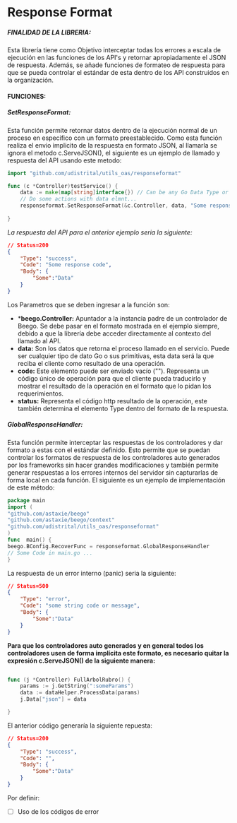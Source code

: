 # Response Format 

##### FINALIDAD DE LA LIBRERIA:


Esta librería tiene como Objetivo interceptar todas los errores a escala de ejecución en  las funciones de los API's y retornar apropiadamente el JSON de respuesta. Además, se añade funciones de formateo de respuesta para que se pueda controlar el estándar de esta dentro de los API construidos en la organización.

#### FUNCIONES:
 ##### SetResponseFormat: 
Esta función permite retornar datos dentro de la ejecución normal de un proceso en especifico con un formato preestablecido. 
	 Como esta función realiza el envio implicito de la respuesta en formato JSON, al llamarla se ignora el metodo c.ServeJSON(), el siguiente es un ejemplo de llamado y respuesta del API usando este metodo:
```go
import "github.com/udistrital/utils_oas/responseformat"

func (c *Controller)testService() {
	data := make(map[string]interface{}) // Can be any Go Data Type or Primitive.
	// Do some actions with data elmnt...
	responseformat.SetResponseFormat(&c.Controller, data, "Some response code", 200)
	
}
```
*La respuesta del API para el anterior ejemplo seria la siguiente:*
```json
// Status=200
{
	"Type": "success",
	"Code": "Some response code",
	"Body": {
		"Some":"Data"
	} 
}
```

Los Parametros que se deben ingresar a la función son:
*  ***beego.Controller:** Apuntador a la instancia padre de un controlador de Beego. Se debe pasar en el formato mostrada en el ejemplo siempre, debido a que la librería debe acceder directamente al contexto del llamado al API.
* **data:** Son los datos que retorna el proceso llamado en el servicio. Puede ser cualquier tipo de dato Go o sus primitivas, esta data será la que reciba el cliente como resultado de una operación.
*  **code:** Este elemento puede ser enviado vacío (""). Representa un código único de operación para que el cliente pueda traducirlo y mostrar el resultado de la operación en el formato que lo pidan los requerimientos.
*  **status:** Representa el código http resultado de la operación, este también determina el elemento Type dentro del formato de la respuesta.

 ##### GlobalResponseHandler: 
Esta función permite interceptar las respuestas de los controladores y dar formato a estas con el estándar definido. Esto permite que se puedan controlar los formatos de respuesta de los controladores auto generados por los frameworks sin hacer grandes modificaciones y también permite generar respuestas a los errores internos del servidor sin capturarlas de forma local en cada función. El siguiente es un ejemplo de implementación de este método:
```go
package main
import (
"github.com/astaxie/beego"
"github.com/astaxie/beego/context"
"github.com/udistrital/utils_oas/responseformat"
)
func  main() {
beego.BConfig.RecoverFunc = responseformat.GlobalResponseHandler
// Some Code in main.go ...
}
```
La respuesta de un error interno (panic) seria la siguiente:
```json
// Status=500
{
	"Type": "error",
	"Code": "some string code or message",
	"Body": {
		"Some":"Data"
	} 
}
```

**Para que los controladores auto generados y en general todos los controladores usen de forma implícita este formato, es necesario quitar la expresión  c.ServeJSON() de la siguiente manera:**

```go

func (j *Controller) FullArbolRubro() {
	params := j.GetString(":someParams")
	data := dataHelper.ProcessData(params)
	j.Data["json"] = data

}
```
El anterior código generaría  la siguiente repuesta:

```json
// Status=200
{
	"Type": "success",
	"Code": "",
	"Body": {
		"Some":"Data"
	} 
}
```

Por definir:
- [ ] Uso de los códigos de error
